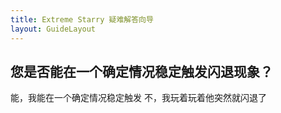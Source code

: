 ```yaml
---
title: Extreme Starry 疑难解答向导
layout: GuideLayout
---
```


## 您是否能在一个确定情况稳定触发闪退现象？

<GuideButton to="/FAQ/Problem/Crash/Yes">能，我能在一个确定情况稳定触发</GuideButton>
<GuideButton to="/FAQ/Problem/Crash/No">不，我玩着玩着他突然就闪退了</GuideButton>
